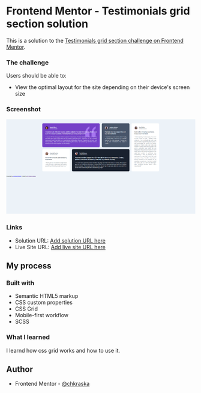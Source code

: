 # Frontend Mentor - Testimonials grid section solution

This is a solution to the [Testimonials grid section challenge on Frontend Mentor](https://www.frontendmentor.io/challenges/testimonials-grid-section-Nnw6J7Un7).


### The challenge

Users should be able to:

- View the optimal layout for the site depending on their device's screen size

### Screenshot

![](./screenshot.png)

### Links

- Solution URL: [Add solution URL here](https://github.com/chkraska/Testimonials-grid-section)
- Live Site URL: [Add live site URL here](https://chkraska.github.io/Testimonials-grid-section/)

## My process

### Built with

- Semantic HTML5 markup
- CSS custom properties
- CSS Grid
- Mobile-first workflow
- SCSS

### What I learned

I learnd how css grid works and how to use it.


## Author

- Frontend Mentor - [@chkraska](https://www.frontendmentor.io/profile/chkraska)



